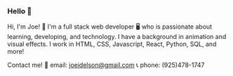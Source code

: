 ### Hello 👋

Hi, I'm Joe! :adult: I'm a full stack web developer :desktop_computer: who is passionate about learning, developing, and technology. I have a background in animation and visual effects. I work in HTML, CSS, Javascript, React, Python, SQL, and more!

Contact me!
:email: email: joeidelson@gmail.com
:telephone_receiver: phone: (925)478-1747

